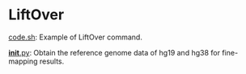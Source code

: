 # LiftOver

[code.sh](shell/code.sh): Example of LiftOver command.

[__init__.py](__init__.py): Obtain the reference genome data of hg19 and hg38 for fine-mapping results.
